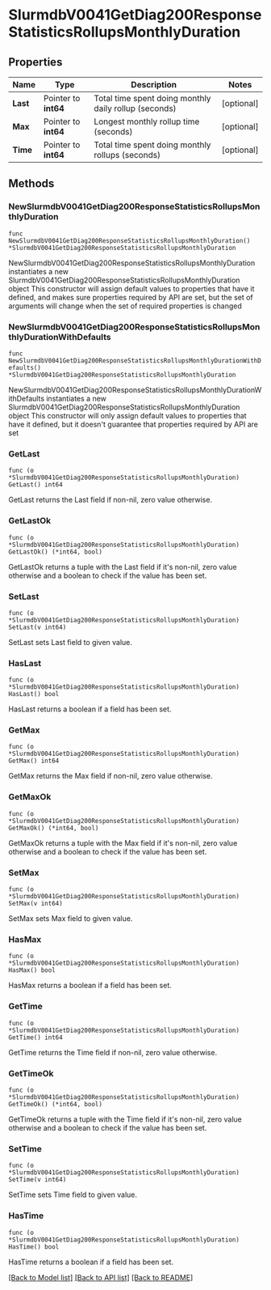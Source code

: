 # SlurmdbV0041GetDiag200ResponseStatisticsRollupsMonthlyDuration

## Properties

Name | Type | Description | Notes
------------ | ------------- | ------------- | -------------
**Last** | Pointer to **int64** | Total time spent doing monthly daily rollup (seconds) | [optional] 
**Max** | Pointer to **int64** | Longest monthly rollup time (seconds) | [optional] 
**Time** | Pointer to **int64** | Total time spent doing monthly rollups (seconds) | [optional] 

## Methods

### NewSlurmdbV0041GetDiag200ResponseStatisticsRollupsMonthlyDuration

`func NewSlurmdbV0041GetDiag200ResponseStatisticsRollupsMonthlyDuration() *SlurmdbV0041GetDiag200ResponseStatisticsRollupsMonthlyDuration`

NewSlurmdbV0041GetDiag200ResponseStatisticsRollupsMonthlyDuration instantiates a new SlurmdbV0041GetDiag200ResponseStatisticsRollupsMonthlyDuration object
This constructor will assign default values to properties that have it defined,
and makes sure properties required by API are set, but the set of arguments
will change when the set of required properties is changed

### NewSlurmdbV0041GetDiag200ResponseStatisticsRollupsMonthlyDurationWithDefaults

`func NewSlurmdbV0041GetDiag200ResponseStatisticsRollupsMonthlyDurationWithDefaults() *SlurmdbV0041GetDiag200ResponseStatisticsRollupsMonthlyDuration`

NewSlurmdbV0041GetDiag200ResponseStatisticsRollupsMonthlyDurationWithDefaults instantiates a new SlurmdbV0041GetDiag200ResponseStatisticsRollupsMonthlyDuration object
This constructor will only assign default values to properties that have it defined,
but it doesn't guarantee that properties required by API are set

### GetLast

`func (o *SlurmdbV0041GetDiag200ResponseStatisticsRollupsMonthlyDuration) GetLast() int64`

GetLast returns the Last field if non-nil, zero value otherwise.

### GetLastOk

`func (o *SlurmdbV0041GetDiag200ResponseStatisticsRollupsMonthlyDuration) GetLastOk() (*int64, bool)`

GetLastOk returns a tuple with the Last field if it's non-nil, zero value otherwise
and a boolean to check if the value has been set.

### SetLast

`func (o *SlurmdbV0041GetDiag200ResponseStatisticsRollupsMonthlyDuration) SetLast(v int64)`

SetLast sets Last field to given value.

### HasLast

`func (o *SlurmdbV0041GetDiag200ResponseStatisticsRollupsMonthlyDuration) HasLast() bool`

HasLast returns a boolean if a field has been set.

### GetMax

`func (o *SlurmdbV0041GetDiag200ResponseStatisticsRollupsMonthlyDuration) GetMax() int64`

GetMax returns the Max field if non-nil, zero value otherwise.

### GetMaxOk

`func (o *SlurmdbV0041GetDiag200ResponseStatisticsRollupsMonthlyDuration) GetMaxOk() (*int64, bool)`

GetMaxOk returns a tuple with the Max field if it's non-nil, zero value otherwise
and a boolean to check if the value has been set.

### SetMax

`func (o *SlurmdbV0041GetDiag200ResponseStatisticsRollupsMonthlyDuration) SetMax(v int64)`

SetMax sets Max field to given value.

### HasMax

`func (o *SlurmdbV0041GetDiag200ResponseStatisticsRollupsMonthlyDuration) HasMax() bool`

HasMax returns a boolean if a field has been set.

### GetTime

`func (o *SlurmdbV0041GetDiag200ResponseStatisticsRollupsMonthlyDuration) GetTime() int64`

GetTime returns the Time field if non-nil, zero value otherwise.

### GetTimeOk

`func (o *SlurmdbV0041GetDiag200ResponseStatisticsRollupsMonthlyDuration) GetTimeOk() (*int64, bool)`

GetTimeOk returns a tuple with the Time field if it's non-nil, zero value otherwise
and a boolean to check if the value has been set.

### SetTime

`func (o *SlurmdbV0041GetDiag200ResponseStatisticsRollupsMonthlyDuration) SetTime(v int64)`

SetTime sets Time field to given value.

### HasTime

`func (o *SlurmdbV0041GetDiag200ResponseStatisticsRollupsMonthlyDuration) HasTime() bool`

HasTime returns a boolean if a field has been set.


[[Back to Model list]](../README.md#documentation-for-models) [[Back to API list]](../README.md#documentation-for-api-endpoints) [[Back to README]](../README.md)


